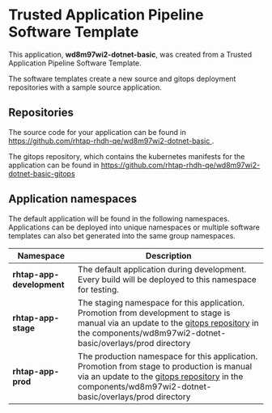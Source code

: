 # Trusted Application Pipeline Software Template

This application, **wd8m97wi2-dotnet-basic**, was created from a Trusted Application Pipeline Software Template.

The software templates create a new source and gitops deployment repositories with a sample source application. 

## Repositories

The source code for your application can be found in [https://github.com/rhtap-rhdh-qe/wd8m97wi2-dotnet-basic ](https://github.com/rhtap-rhdh-qe/wd8m97wi2-dotnet-basic ).
 
The gitops repository, which contains the kubernetes manifests for the application can be found in 
[https://github.com/rhtap-rhdh-qe/wd8m97wi2-dotnet-basic-gitops ](https://github.com/rhtap-rhdh-qe/wd8m97wi2-dotnet-basic-gitops ) 

## Application namespaces 

The default application will be found in the following namespaces. Applications can be deployed into unique namespaces or multiple software templates can also bet generated into the same group namespaces.  

|  Namespace   |  Description   |  
| -------- | -------- |   
| **rhtap-app-development** | The default application during development. Every build will be deployed to this namespace for testing. | 
| **rhtap-app-stage** | The staging namespace for this application. Promotion from development to stage is manual via an update to the [gitops repository](https://github.com/rhtap-rhdh-qe/wd8m97wi2-dotnet-basic-gitops ) in the components/wd8m97wi2-dotnet-basic/overlays/prod directory |  
| **rhtap-app-prod** | The production namespace for this application. Promotion from stage to production is manual via an update to the [gitops repository](https://github.com/rhtap-rhdh-qe/wd8m97wi2-dotnet-basic-gitops ) in the components/wd8m97wi2-dotnet-basic/overlays/prod directory | 